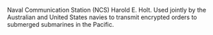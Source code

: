 Naval Communication Station (NCS) Harold E. Holt. Used jointly by the Australian and United States navies to transmit encrypted orders to submerged submarines in the Pacific.